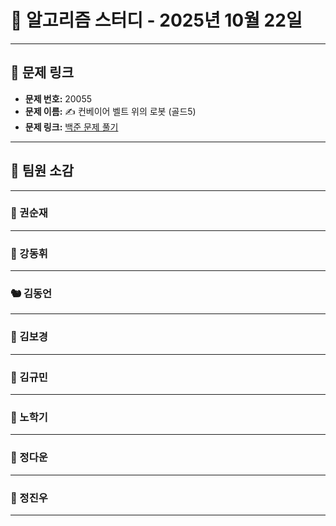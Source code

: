 # 📘 알고리즘 스터디 - 2025년 10월 22일

---

## 🔗 문제 링크

- **문제 번호:** 20055
- **문제 이름:** ✍️ 컨베이어 벨트 위의 로봇 (골드5)
- **문제 링크:** [백준 문제 풀기](https://www.acmicpc.net/problem/20055)

---

## 💬 팀원 소감

---

### 🐥 권순재

> 

---

### 🐰 강동휘

> 

---

### 🐿️ 김동언

> 

---

### 🐺 김보경

> 

---

### 🐘 김규민

> 

---

### 🐼 노학기

> 

---

### 🐑 정다운

> 

---

### 🐳 정진우

> 

---

